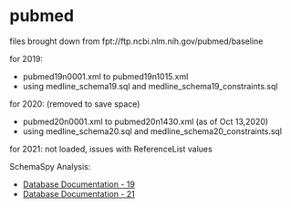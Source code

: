 # pubmed

files brought down from fpt://ftp.ncbi.nlm.nih.gov/pubmed/baseline

for 2019:
* pubmed19n0001.xml to pubmed19n1015.xml
* using medline_schema19.sql and medline_schema19_constraints.sql

for 2020: (removed to save space)
* pubmed20n0001.xml to pubmed20n1430.xml (as of Oct 13,2020)
* using medline_schema20.sql and medline_schema20_constraints.sql

for 2021: not loaded, issues with ReferenceList values

SchemaSpy Analysis:
* [Database Documentation - 19](https://demo.cns.iu.edu/dbdocs/pubmed19/)
* [Database Documentation - 21](https://demo.cns.iu.edu/dbdocs/pubmed21/)
